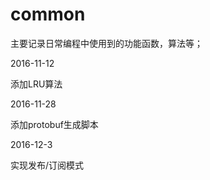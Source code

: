 # common
主要记录日常编程中使用到的功能函数，算法等；

2016-11-12

添加LRU算法

2016-11-28

添加protobuf生成脚本

2016-12-3

实现发布/订阅模式
